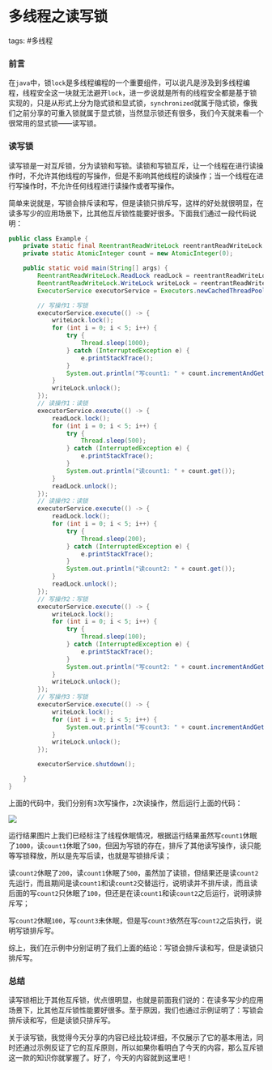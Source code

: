 # 多线程之读写锁
tags: #多线程

### 前言

在`java`中，锁`lock`是多线程编程的一个重要组件，可以说凡是涉及到多线程编程，线程安全这一块就无法避开`lock`，进一步说就是所有的线程安全都是基于锁实现的，只是从形式上分为隐式锁和显式锁，`synchronized`就属于隐式锁，像我们之前分享的可重入锁就属于显式锁，当然显示锁还有很多，我们今天就来看一个很常用的显式锁——读写锁。

### 读写锁

读写锁是一对互斥锁，分为读锁和写锁。读锁和写锁互斥，让一个线程在进行读操作时，不允许其他线程的写操作，但是不影响其他线程的读操作；当一个线程在进行写操作时，不允许任何线程进行读操作或者写操作。

简单来说就是，写锁会排斥读和写，但是读锁只排斥写，这样的好处就很明显，在读多写少的应用场景下，比其他互斥锁性能要好很多。下面我们通过一段代码说明：

```java
public class Example {
    private static final ReentrantReadWriteLock reentrantReadWriteLock = new ReentrantReadWriteLock();
    private static AtomicInteger count = new AtomicInteger(0);

    public static void main(String[] args) {
        ReentrantReadWriteLock.ReadLock readLock = reentrantReadWriteLock.readLock();
        ReentrantReadWriteLock.WriteLock writeLock = reentrantReadWriteLock.writeLock();
        ExecutorService executorService = Executors.newCachedThreadPool();

        // 写操作1：写锁
        executorService.execute(() -> {
            writeLock.lock();
            for (int i = 0; i < 5; i++) {
                try {
                    Thread.sleep(1000);
                } catch (InterruptedException e) {
                    e.printStackTrace();
                }
                System.out.println("写count1: " + count.incrementAndGet());
            }
            writeLock.unlock();
        });
        // 读操作1：读锁
        executorService.execute(() -> {
            readLock.lock();
            for (int i = 0; i < 5; i++) {
                try {
                    Thread.sleep(500);
                } catch (InterruptedException e) {
                    e.printStackTrace();
                }
                System.out.println("读count1: " + count.get());
            }
            readLock.unlock();
        });
        // 读操作2：读锁
        executorService.execute(() -> {
            readLock.lock();
            for (int i = 0; i < 5; i++) {
                try {
                    Thread.sleep(200);
                } catch (InterruptedException e) {
                    e.printStackTrace();
                }
                System.out.println("读count2: " + count.get());
            }
            readLock.unlock();
        });
        // 写操作2：写锁
        executorService.execute(() -> {
            writeLock.lock();
            for (int i = 0; i < 5; i++) {
                try {
                    Thread.sleep(100);
                } catch (InterruptedException e) {
                    e.printStackTrace();
                }
                System.out.println("写count2: " + count.incrementAndGet());
            }
            writeLock.unlock();
        });
        // 写操作3：写锁
        executorService.execute(() -> {
            writeLock.lock();
            for (int i = 0; i < 5; i++) {
                System.out.println("写count3: " + count.incrementAndGet());
            }
            writeLock.unlock();
        });

        executorService.shutdown();

    }
}
```

上面的代码中，我们分别有`3`次写操作，`2`次读操作，然后运行上面的代码：

![](https://syske-pic-bed.oss-cn-hangzhou.aliyuncs.com/imgs/20210710183207.png)

运行结果图片上我们已经标注了线程休眠情况，根据运行结果虽然写`count1`休眠了`1000`，读`count1`休眠了`500`，但因为写锁的存在，排斥了其他读写操作，读只能等写锁释放，所以是先写后读，也就是写锁排斥读；

读`count2`休眠了`200`，读`count1`休眠了`500`，虽然加了读锁，但结果还是读`count2`先运行，而且期间是读`count1`和读`count2`交替运行，说明读并不排斥读，而且读后面的写`count2`只休眠了`100`，但还是在读`count1`和读`count2`之后运行，说明读排斥写；

写`count2`休眠`100`，写`count3`未休眠，但是写`count3`依然在写`count2`之后执行，说明写锁排斥写。

综上，我们在示例中分别证明了我们上面的结论：写锁会排斥读和写，但是读锁只排斥写。

### 总结

读写锁相比于其他互斥锁，优点很明显，也就是前面我们说的：在读多写少的应用场景下，比其他互斥锁性能要好很多。至于原因，我们也通过示例证明了：写锁会排斥读和写，但是读锁只排斥写。

关于读写锁，我觉得今天分享的内容已经比较详细，不仅展示了它的基本用法，同时还通过示例反证了它的互斥原则，所以如果你看明白了今天的内容，那么互斥锁这一款的知识你就掌握了。好了，今天的内容就到这里吧！